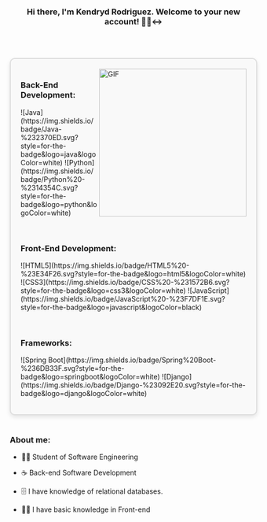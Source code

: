 <h3 align="center">
  Hi there, I'm Kendryd Rodriguez. Welcome to your new account! 👋🙂‍↔
</h3>

<br><br>


<div style="border: 2px solid #ddd; border-radius: 10px; box-shadow: 0 4px 8px rgba(0, 0, 0, 0.1); padding: 20px; background-color: #f9f9f9; max-width: 100%;">

  <img align="right" height="300" alt="GIF" src="https://camo.githubusercontent.com/d1e9733ec79822bcadf8b9a1035840ee511e2f022fe9f652cc163db23dc171d3/68747470733a2f2f6d656469612e67697068792e636f6d2f6d656469612f53576f536b4e36447854737a71494b4571762f67697068792e676966" data-canonical-src="https://media.giphy.com/media/SWoSkN6DxTszqIKEqv/giphy.gif" data-target="animated-image.originalImage">

  <h3><strong>Back-End Development:</strong></h3>
  
  <p>
      ![Java](https://img.shields.io/badge/Java-%232370ED.svg?style=for-the-badge&logo=java&logoColor=white)
      ![Python](https://img.shields.io/badge/Python%20-%2314354C.svg?style=for-the-badge&logo=python&logoColor=white)
  </p>
  
  <br>

  <h3><strong>Front-End Development:</strong></h3>
  
  <p>
      ![HTML5](https://img.shields.io/badge/HTML5%20-%23E34F26.svg?style=for-the-badge&logo=html5&logoColor=white)
      ![CSS3](https://img.shields.io/badge/CSS%20-%231572B6.svg?style=for-the-badge&logo=css3&logoColor=white)
      ![JavaScript](https://img.shields.io/badge/JavaScript%20-%23F7DF1E.svg?style=for-the-badge&logo=javascript&logoColor=black)
  </p>

  <br>

  <h3><strong>Frameworks:</strong></h3>
  
  <p>
      ![Spring Boot](https://img.shields.io/badge/Spring%20Boot-%236DB33F.svg?style=for-the-badge&logo=springboot&logoColor=white)
      ![Django](https://img.shields.io/badge/Django-%23092E20.svg?style=for-the-badge&logo=django&logoColor=white)
  </p>
  
</div>


    
<br>

<h3>About me:</h3>

- 🧑‍🎓 Student of Software Engineering

- ☕ Back-end Software Development

- 🗄️  I have knowledge of relational databases.

- 👨‍💻 I have basic knowledge in Front-end




<!--
**kendrydrodriguez11/kendrydrodriguez11** is a ✨ _special_ ✨ repository because its `README.md` (this file) appears on your GitHub profile.

Here are some ideas to get you started:

- 🔭 I’m currently working on ...
- 🌱 I’m currently learning ...
- 👯 I’m looking to collaborate on ...
- 🤔 I’m looking for help with ...
- 💬 Ask me about ...
- 📫 How to reach me: ...
- 😄 Pronouns: ...
- ⚡ Fun fact: ...
-->
